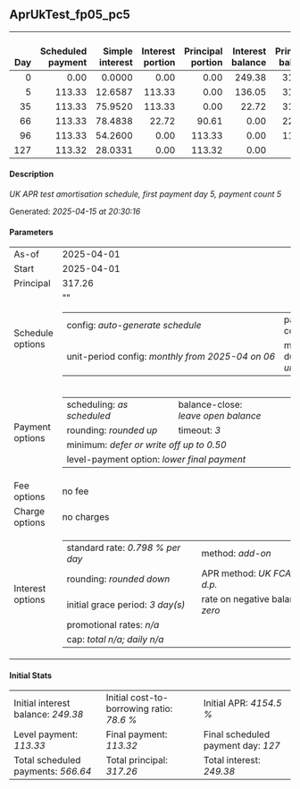 <h2>AprUkTest_fp05_pc5</h2>
<table>
    <thead style="vertical-align: bottom;">
        <th style="text-align: right;">Day</th>
        <th style="text-align: right;">Scheduled payment</th>
        <th style="text-align: right;">Simple interest</th>
        <th style="text-align: right;">Interest portion</th>
        <th style="text-align: right;">Principal portion</th>
        <th style="text-align: right;">Interest balance</th>
        <th style="text-align: right;">Principal balance</th>
        <th style="text-align: right;">Total simple interest</th>
        <th style="text-align: right;">Total interest</th>
        <th style="text-align: right;">Total principal</th>
    </thead>
    <tr style="text-align: right;">
        <td class="ci00">0</td>
        <td class="ci01" style="white-space: nowrap;">0.00</td>
        <td class="ci02">0.0000</td>
        <td class="ci03">0.00</td>
        <td class="ci04">0.00</td>
        <td class="ci05">249.38</td>
        <td class="ci06">317.26</td>
        <td class="ci07">0.0000</td>
        <td class="ci08">0.00</td>
        <td class="ci09">0.00</td>
    </tr>
    <tr style="text-align: right;">
        <td class="ci00">5</td>
        <td class="ci01" style="white-space: nowrap;">113.33</td>
        <td class="ci02">12.6587</td>
        <td class="ci03">113.33</td>
        <td class="ci04">0.00</td>
        <td class="ci05">136.05</td>
        <td class="ci06">317.26</td>
        <td class="ci07">12.6587</td>
        <td class="ci08">113.33</td>
        <td class="ci09">0.00</td>
    </tr>
    <tr style="text-align: right;">
        <td class="ci00">35</td>
        <td class="ci01" style="white-space: nowrap;">113.33</td>
        <td class="ci02">75.9520</td>
        <td class="ci03">113.33</td>
        <td class="ci04">0.00</td>
        <td class="ci05">22.72</td>
        <td class="ci06">317.26</td>
        <td class="ci07">88.6107</td>
        <td class="ci08">226.66</td>
        <td class="ci09">0.00</td>
    </tr>
    <tr style="text-align: right;">
        <td class="ci00">66</td>
        <td class="ci01" style="white-space: nowrap;">113.33</td>
        <td class="ci02">78.4838</td>
        <td class="ci03">22.72</td>
        <td class="ci04">90.61</td>
        <td class="ci05">0.00</td>
        <td class="ci06">226.65</td>
        <td class="ci07">167.0945</td>
        <td class="ci08">249.38</td>
        <td class="ci09">90.61</td>
    </tr>
    <tr style="text-align: right;">
        <td class="ci00">96</td>
        <td class="ci01" style="white-space: nowrap;">113.33</td>
        <td class="ci02">54.2600</td>
        <td class="ci03">0.00</td>
        <td class="ci04">113.33</td>
        <td class="ci05">0.00</td>
        <td class="ci06">113.32</td>
        <td class="ci07">221.3545</td>
        <td class="ci08">249.38</td>
        <td class="ci09">203.94</td>
    </tr>
    <tr style="text-align: right;">
        <td class="ci00">127</td>
        <td class="ci01" style="white-space: nowrap;">113.32</td>
        <td class="ci02">28.0331</td>
        <td class="ci03">0.00</td>
        <td class="ci04">113.32</td>
        <td class="ci05">0.00</td>
        <td class="ci06">0.00</td>
        <td class="ci07">249.3876</td>
        <td class="ci08">249.38</td>
        <td class="ci09">317.26</td>
    </tr>
</table>
<h4>Description</h4>
<p><i>UK APR test amortisation schedule, first payment day 5, payment count 5</i></p>
<p>Generated: <i>2025-04-15 at 20:30:16</i></p>
<h4>Parameters</h4>
<table>
    <tr>
        <td>As-of</td>
        <td>2025-04-01</td>
    </tr>
    <tr>
        <td>Start</td>
        <td>2025-04-01</td>
    </tr>
    <tr>
        <td>Principal</td>
        <td>317.26</td>
    </tr>
    <tr>
        <td>Schedule options</td>
        <td>
            <table>
                <tr>
                    <td>config: <i>auto-generate schedule</i></td>
                    <td>payment count: <i>5</i></td>
                </tr>
                <tr>
                    <td style="white-space: nowrap;">unit-period config: <i>monthly from 2025-04 on 06</i></td>""
                    <td>max duration: <i>unlimited</i></td>
                </tr>
            </table>
        </td>
    </tr>
    <tr>
        <td>Payment options</td>
        <td>
            <table>
                <tr>
                    <td>scheduling: <i>as scheduled</i></td>
                    <td>balance-close: <i>leave&nbsp;open&nbsp;balance</i></td>
                </tr>
                <tr>
                    <td>rounding: <i>rounded up</i></td>
                    <td>timeout: <i>3</i></td>
                </tr>
                <tr>
                    <td colspan='2'>minimum: <i>defer&nbsp;or&nbsp;write&nbsp;off&nbsp;up&nbsp;to&nbsp;0.50</i></td>
                </tr>
                <tr>
                    <td colspan='2'>level-payment option: <i>lower&nbsp;final&nbsp;payment</i></td>
                </tr>
            </table>
        </td>
    </tr>
    <tr>
        <td>Fee options</td>
        <td>no fee
        </td>
    </tr>
    <tr>
        <td>Charge options</td>
        <td>no charges
        </td>
    </tr>
    <tr>
        <td>Interest options</td>
        <td>
            <table>
                <tr>
                    <td>standard rate: <i>0.798 % per day</i></td>
                    <td>method: <i>add-on</i></td>
                </tr>
                <tr>
                    <td>rounding: <i>rounded down</i></td>
                    <td>APR method: <i>UK FCA to 1 d.p.</i></td>
                </tr>
                <tr>
                    <td>initial grace period: <i>3 day(s)</i></td>
                    <td>rate on negative balance: <i>zero</i></td>
                </tr>
                <tr>
                    <td colspan="2">promotional rates: <i><i>n/a</i></i></td>
                </tr>
                <tr>
                    <td colspan="2">cap: <i>total <i>n/a</i>; daily <i>n/a</i></td>
                </tr>
            </table>
        </td>
    </tr>
</table>
<h4>Initial Stats</h4>
<table>
    <tr>
        <td>Initial interest balance: <i>249.38</i></td>
        <td>Initial cost-to-borrowing ratio: <i>78.6 %</i></td>
        <td>Initial APR: <i>4154.5 %</i></td>
    </tr>
    <tr>
        <td>Level payment: <i>113.33</i></td>
        <td>Final payment: <i>113.32</i></td>
        <td>Final scheduled payment day: <i>127</i></td>
    </tr>
    <tr>
        <td>Total scheduled payments: <i>566.64</i></td>
        <td>Total principal: <i>317.26</i></td>
        <td>Total interest: <i>249.38</i></td>
    </tr>
</table>
